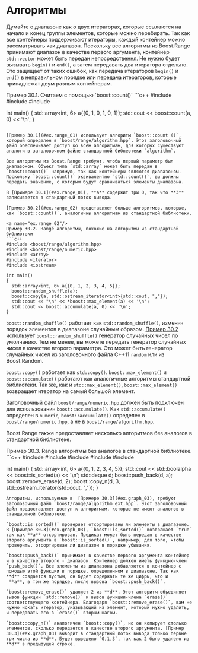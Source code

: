 # Алгоритмы

Думайте о диапазоне как о двух итераторах, которые ссылаются на начало и конец группы элементов, которые можно перебирать. Так как все контейнеры поддерживают итераторы, каждый контейнер можно рассматривать как диапазон. Поскольку все алгоритмы из Boost.Range принимают диапазон в качестве первого аргумента, контейнер `std::vector` может быть передан непосредственнл.  Не нужно будет вызывать `begin()` и `end()`, а затем передавать два итератора отдельно. Это защищает от таких ошибок, как передача итераторов `begin()` и `end()` в неправильном порядке или передача итераторов, которые принадлежат двум разным контейнерам.

<a name="ex.range_01"/>
Пример 30.1. Считаем с помощью `boost::count()`
```c++
#include <boost/range/algorithm.hpp>
#include <array>
#include <iostream>

int main()
{
  std::array<int, 6> a{{0, 1, 0, 1, 0, 1}};
  std::cout << boost::count(a, 0) << '\n';
}
```

[Пример 30.1](#ex.range_01) использует алгоритм `boost::count ()`, который определен в `boost/range/algorithm.hpp`. Этот заголовочный файл обеспечивает доступ ко всем алгоритмам, для которых существуют аналоги в заголовочном файле стандартной библеотеки `algorithm`.

Все алгоритмы из Boost.Range требуют, чтобы первый параметр был диапазоном. Объект типа `std::array` может быть передан в `boost::count()` напрямую, так как контейнеры являются диапазоном. Поскольку `boost::count()` эквивалентно `std::count()`, вы должны передать значение, с которым будут сравниваться элементы диапазона.

В [Примере 30.1](#ex.range_01), **a** содержит три 0, так что **3** записывается в стандартный поток вывода.

[Пример 30.2](#ex.range_02) представляет больше алгоритмов, которые, как `boost::count()`, аналогичны алгоритмам из стандартной библиотеки.

<a name="ex.range_02"/>
Пример 30.2. Range алгоритмы, похожие на алгоритмы из стандартной библиотеки
```c++
#include <boost/range/algorithm.hpp>
#include <boost/range/numeric.hpp>
#include <array>
#include <iterator>
#include <iostream>

int main()
{
  std::array<int, 6> a{{0, 1, 2, 3, 4, 5}};
  boost::random_shuffle(a);
  boost::copy(a, std::ostream_iterator<int>{std::cout, ","});
  std::cout << "\n" << *boost::max_element(a) << '\n';
  std::cout << boost::accumulate(a, 0) << '\n';
}
```

`boost::random_shuffle()` работает как `std::random_shuffle()`, изменяя порядок элементов в диапазоне случайным образом. [Пример 30.2](#ex.graph_02) использует `boost::random_shuffle()` генератор случайных чисел по умолчанию. Тем не менее, вы можете передать генератор случайных чисел в качестве второго параметра. Это может быть генератор случайных чисел из заголовочного файла C++11 `random` или из Boost.Random. 

`boost::copy()` работает как `std::copy()`. `boost::max_element()` и `boost::accumulate()` работают как аналогичные алгоритмы стандартной библиотеки. Так же, как и `std::max_element()`, `boost::max_element()` возвращает итератор на самый большой элемент.

Заголовочный файл `boost/range/numeric.hpp` должен быть подключен для использования `boost::accumulate()`. Как `std::accumulate()` определен в `numeric`, `boost::accumulate()` определен в `boost/range/numeric.hpp`, а не в `boost/range/algorithm.hpp`.

Boost.Range также предоставляет несколько алгоритмов без аналогов в стандартной библиотеке.

<a name="ex.range_03"/>
Пример 30.3. Range алгоритмы без аналогов в стандартной библиотеке.
```c++
#include <boost/range/algorithm_ext.hpp>
#include <array>
#include <deque>
#include <iterator>
#include <iostream>

int main()
{
  std::array<int, 6> a{{0, 1, 2, 3, 4, 5}};
  std::cout << std::boolalpha << boost::is_sorted(a) << '\n';
  std::deque<int> d;
  boost::push_back(d, a);
  boost::remove_erase(d, 2);
  boost::copy_n(d, 3, std::ostream_iterator<int>{std::cout, ","});
}
```
Алгоритмы, используемые в  [Примере 30.3](#ex.graph_03), требуют заголовочный файл `boost/range/algorithm_ext.hpp`. Этот заголовочный файл предоставляет доступ к алгоритмам, которые не имеют аналогов в стандартной библиотеке.

`boost::is_sorted()` проверяет отсортированы ли элементы в диапазоне. В [Примере 30.3](#ex.graph_03), `boost::is_sorted()` возвращает `true` так как **a** отсортирован. Предикат может быть передан в качестве второго аргумента в `boost::is_sorted()`, например, для того, чтобы проверить, отсортирован ли диапазон в порядке убывания.

`boost::push_back()` принимает в качестве первого аргумента контейнер и в качестве второго - диапазон. Контейнер должен иметь функцию-член `push_back()`. Все элементы из диапазона добавляются в контейнер с помощью этой функции в порядке, определенном в диапазоне. Так как **d** создается пустым, он будет содержать те же цифры, что и
 **a**, в том же порядке, после вызова `boost::push_back()`.
 
`boost::remove_erase()` удаляет 2 из **d**. Этот алгоритм объединяет вызов функции `std::remove()` и вызов функции-члена `erase()` соответствующего контейнера. Благодаря `boost::remove_erase()`, вам не нужно искать итератор, указывающий на элемент, который нужно удалить, и передавать его в `erase()` вторым шагом.

`boost::copy_n()` аналогичен `boost::copy()`, но он копирует столько элементов, сколько передается в качестве второго аргумента. [Пример 30.3](#ex.graph_03) выводит в стандартный поток вывода только первые три числа из **d**. Будет выведено `0,1,3`, так как 2 было удалено из **d** в предыдущей строке.
